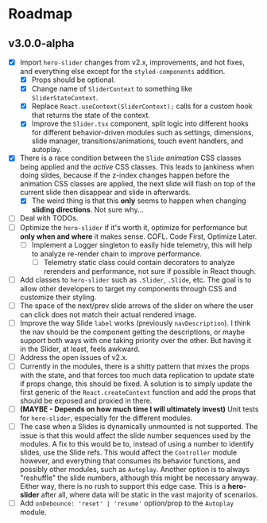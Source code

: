 # Roadmap

## v3.0.0-alpha

- [x] Import `hero-slider` changes from v2.x, improvements, and hot fixes, and everything else except for the `styled-components` addition.
  - [x] Props should be optional.
  - [x] Change name of `SliderContext` to something like `SliderStateContext`.
  - [x] Replace `React.useContext(SliderContext);` calls for a custom hook that returns the state of the context.
  - [x] Improve the `Slider.tsx` component, split logic into different hooks for different behavior-driven modules such as settings, dimensions, slide manager, transitions/animations, touch event handlers, and autoplay.
- [x] There is a race condition between the `Slide` *animation* CSS classes being applied and the *active* CSS classes. This leads to jankiness when doing slides, because if the z-index changes happen before the animation CSS classes are applied, the next slide will flash on top of the current slide then disappear and slide in afterwards.
  - [x] The weird thing is that this **only** seems to happen when changing **sliding directions**. Not sure why...
- [ ] Deal with TODOs.
- [ ] Optimize the `hero-slider` if it's worth it, optimize for performance but **only when and where** it makes sense. COFL. Code First, Optimize Later.
  - [ ] Implement a Logger singleton to easily hide telemetry, this will help to analyze re-render chain to improve performance.
    - [ ] Telemetry static class could contain decorators to analyze rerenders and performance, not sure if possible in React though.
- [ ] Add classes to `hero-slider` such as `.Slider`, `.Slide`, etc. The goal is to allow other developers to target my components through CSS and customize their styling.
- [ ] The space of the next/prev slide arrows of the slider on where the user can click does not match their actual rendered image.
- [ ] Improve the way Slide `label` works (previously `navDescription`). I think the nav should be the component getting the descriptions, or maybe support both ways with one taking priority over the other. But having it in the Slider, at least, feels awkward.
- [ ] Address the open issues of v2.x.
- [ ] Currently in the modules, there is a shitty pattern that mixes the props with the state, and that forces too much data replication to update state if props change, this should be fixed. A solution is to simply update the first generic of the `React.createContext` function and add the props that should be exposed and proxied in there.
- [ ] **(MAYBE - Depends on how much time I will ultimately invest)** Unit tests for `hero-slider`, especially for the different modules.
- [ ] The case when a Slides is dynamically unmounted is not supported. The issue is that this would affect the slide number sequences used by the modules. A fix to this would be to, instead of using a number to identify slides, use the Slide refs. This would affect the `Controller` module however, and everything that consumes its behavior functions, and possibly other modules, such as `Autoplay`. Another option is to always "reshuffle" the slide numbers, although this might be necessary anyway. Either way, there is no rush to support this edge case. This is a **hero-slider** after all, where data will be static in the vast majority of scenarios.
- [ ] Add `onDebounce: 'reset' | 'resume'` option/prop to the `Autoplay` module.
